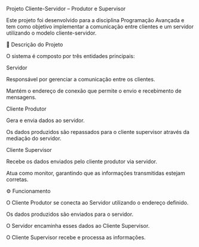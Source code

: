 Projeto Cliente-Servidor – Produtor e Supervisor

Este projeto foi desenvolvido para a disciplina Programação Avançada e tem como objetivo implementar a comunicação entre clientes e um servidor utilizando o modelo cliente-servidor.

🎯 Descrição do Projeto

O sistema é composto por três entidades principais:

Servidor

Responsável por gerenciar a comunicação entre os clientes.

Mantém o endereço de conexão que permite o envio e recebimento de mensagens.

Cliente Produtor

Gera e envia dados ao servidor.

Os dados produzidos são repassados para o cliente supervisor através da mediação do servidor.

Cliente Supervisor

Recebe os dados enviados pelo cliente produtor via servidor.

Atua como monitor, garantindo que as informações transmitidas estejam corretas.

⚙️ Funcionamento

O Cliente Produtor se conecta ao Servidor utilizando o endereço definido.

Os dados produzidos são enviados para o servidor.

O Servidor encaminha esses dados ao Cliente Supervisor.

O Cliente Supervisor recebe e processa as informações.

